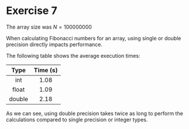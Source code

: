 # Exercise 7

The array size was $N = 100000000$

When calculating Fibonacci numbers for an array, using single or double precision directly impacts performance.

The following table shows the average execution times:

| Type | Time (s) |
| :--: | :------: |
| int  | 1.08     |
| float| 1.09     |
| double| 2.18    |

As we can see, using double precision takes twice as long to perform the calculations compared to single precision or integer types.
